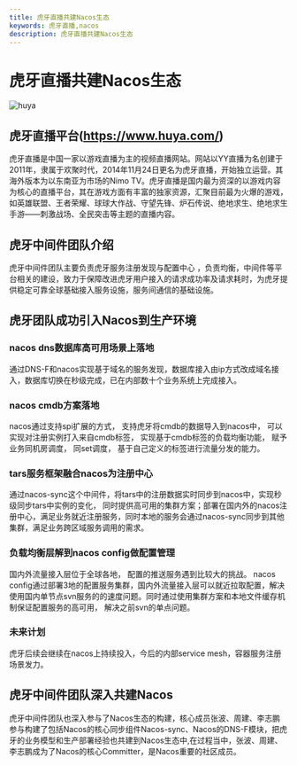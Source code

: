 ```yaml
---
title: 虎牙直播共建Nacos生态
keywords: 虎牙直播,nacos
description: 虎牙直播共建Nacos生态
---
```


# 虎牙直播共建Nacos生态
![huya](https://img.alicdn.com/tfs/TB1i4ugBjDpK1RjSZFrXXa78VXa-1522-584.png)
## 虎牙直播平台(https://www.huya.com/)
虎牙直播是中国一家以游戏直播为主的视频直播网站。网站以YY直播为名创建于2011年，隶属于欢聚时代，2014年11月24日更名为虎牙直播，开始独立运营。其海外版本为以东南亚为市场的Nimo TV。虎牙直播是国内最为资深的以游戏内容为核心的直播平台，其在游戏方面有丰富的独家资源，汇聚目前最为火爆的游戏，如英雄联盟、王者荣耀、球球大作战、守望先锋、炉石传说、绝地求生、绝地求生手游——刺激战场、全民突击等主题的直播内容。
## 虎牙中间件团队介绍
虎牙中间件团队主要负责虎牙服务注册发现与配置中心 ，负责均衡，中间件等平台相关的建设，致力于保障改进虎牙用户接入的请求成功率及请求耗时，为虎牙提供稳定可靠全球基础接入服务设施，服务间通信的基础设施。
## 虎牙团队成功引入Nacos到生产环境
### nacos dns数据库高可用场景上落地
通过DNS-F和nacos实现基于域名的服务发现，数据库接入由ip方式改成域名接入，数据库切换在秒级完成，已在内部数十个业务系统上完成接入。

### nacos cmdb方案落地
nacos通过支持spi扩展的方式， 支持虎牙将cmdb的数据导入到nacos中，  可以实现对注册实例打入来自cmdb标签，  实现基于cmdb标签的负载均衡功能，  赋予业务同机房调度， 同set调度，  基于自己定义的标签进行流量分发的能力。

### tars服务框架融合nacos为注册中心
通过nacos-sync这个中间件，将tars中的注册数据实时同步到nacos中，实现秒级同步tars中实例的变化， 同时提供高可用的集群方案；部署在国内外的nacos注册中心，满足业务就近注册服务，同时本地的服务会通过nacos-sync同步到其他集群，满足业务跨区域服务调用的需求。  

### 负载均衡层解到nacos config做配置管理
国内外流量接入层位于全球各地， 配置的推送服务遇到比较大的挑战。 nacos config通过部署3地的配置服务集群，国内外流量接入层可以就近拉取配置，解决使用国内单节点svn服务的的速度问题。同时通过使用集群方案和本地文件缓存机制保证配置服务的高可用， 解决之前svn的单点问题。

### 未来计划
虎牙后续会继续在nacos上持续投入，今后的内部service mesh，容器服务注册场景发力。

## 虎牙中间件团队深入共建Nacos
虎牙中间件团队也深入参与了Nacos生态的构建，核心成员张波、周建、李志鹏参与构建了包括Nacos的核心同步组件Nacos-sync、Nacos的DNS-F模块，把虎牙的业务模型和生产部署经验也共建到Nacos生态中,在过程当中，张波、周建、李志鹏成为了Nacos的核心Committer，是Nacos重要的社区成员。
